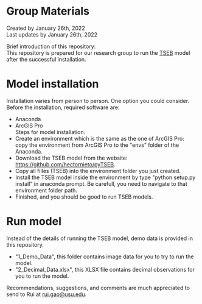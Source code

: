 # Group Materials
Created by January 26th, 2022 <br>
Last updates by January 26th, 2022 <br>

Brief introduction of this repository:<br>
This repository is prepared for our research group to run the [TSEB](https://github.com/hectornieto/pyTSEB) model after the successful installation.

# Model installation
Installation varies from person to person. One option you could consider. <br>
Before the installation, required software are: <br>
- Anaconda
- ArcGIS Pro <br>
Steps for model installation.
- Create an environment which is the same as the one of ArcGIS Pro: copy the environment from ArcGIS Pro to the "envs" folder of the Anaconda.
- Download the TSEB model from the website: https://github.com/hectornieto/pyTSEB.
- Copy all filles (TSEB) into the environment folder you just created.
- Install the TSEB model inside the environment by type "python setup.py install" in anaconda prompt. Be carefull, you need to navigate to that environment folder path.
- Finished, and you should be good to run TSEB models.

# Run model
Instead of the details of running the TSEB model, demo data is provided in this repository.
- "1_Demo_Data", this folder contains image data for you to try to run the model.
- "2_Decimal_Data.xlsx", this XLSX file contains decimal observations for you to run the model.

Recommendations, suggestions, and comments are much appreciated to send to Rui at rui.gao@usu.edu.
